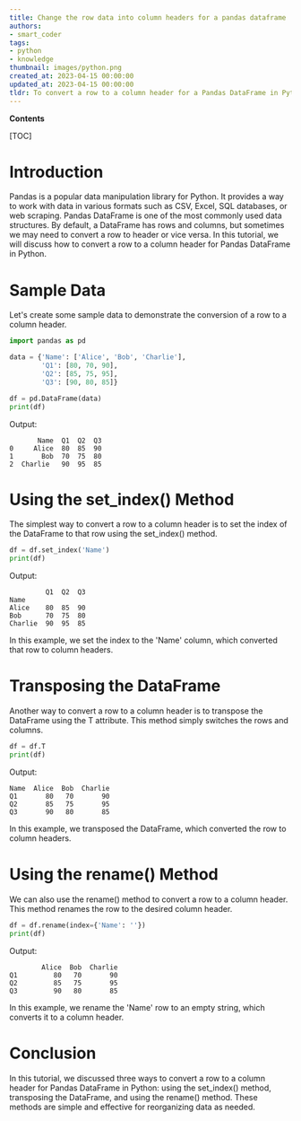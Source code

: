 ```yaml
---
title: Change the row data into column headers for a pandas dataframe
authors:
- smart_coder
tags:
- python
- knowledge
thumbnail: images/python.png
created_at: 2023-04-15 00:00:00
updated_at: 2023-04-15 00:00:00
tldr: To convert a row to a column header for a Pandas DataFrame in Python, use the transpose method df = df.transpose() (or df.T).
---
```


**Contents**

[TOC]

# Introduction

Pandas is a popular data manipulation library for Python. It provides a way to work with data in various formats such as CSV, Excel, SQL databases, or web scraping. Pandas DataFrame is one of the most commonly used data structures. By default, a DataFrame has rows and columns, but sometimes we may need to convert a row to header or vice versa. In this tutorial, we will discuss how to convert a row to a column header for Pandas DataFrame in Python.

# Sample Data

Let's create some sample data to demonstrate the conversion of a row to a column header.

```python
import pandas as pd

data = {'Name': ['Alice', 'Bob', 'Charlie'], 
        'Q1': [80, 70, 90], 
        'Q2': [85, 75, 95],
        'Q3': [90, 80, 85]}

df = pd.DataFrame(data)
print(df)
```

Output:

```
       Name  Q1  Q2  Q3
0     Alice  80  85  90
1       Bob  70  75  80
2  Charlie   90  95  85
```

# Using the set_index() Method

The simplest way to convert a row to a column header is to set the index of the DataFrame to that row using the set_index() method.

```python
df = df.set_index('Name')
print(df)
```

Output:

```
         Q1  Q2  Q3
Name              
Alice    80  85  90
Bob      70  75  80
Charlie  90  95  85
```

In this example, we set the index to the 'Name' column, which converted that row to column headers.

# Transposing the DataFrame

Another way to convert a row to a column header is to transpose the DataFrame using the T attribute. This method simply switches the rows and columns.

```python
df = df.T
print(df)
```

Output:

```
Name  Alice  Bob  Charlie
Q1       80   70       90
Q2       85   75       95
Q3       90   80       85
```

In this example, we transposed the DataFrame, which converted the row to column headers.

# Using the rename() Method

We can also use the rename() method to convert a row to a column header. This method renames the row to the desired column header.

```python
df = df.rename(index={'Name': ''})
print(df)
```

Output:

```
        Alice  Bob  Charlie
Q1         80   70       90
Q2         85   75       95
Q3         90   80       85
```

In this example, we rename the 'Name' row to an empty string, which converts it to a column header.

# Conclusion

In this tutorial, we discussed three ways to convert a row to a column header for Pandas DataFrame in Python: using the set_index() method, transposing the DataFrame, and using the rename() method. These methods are simple and effective for reorganizing data as needed.
